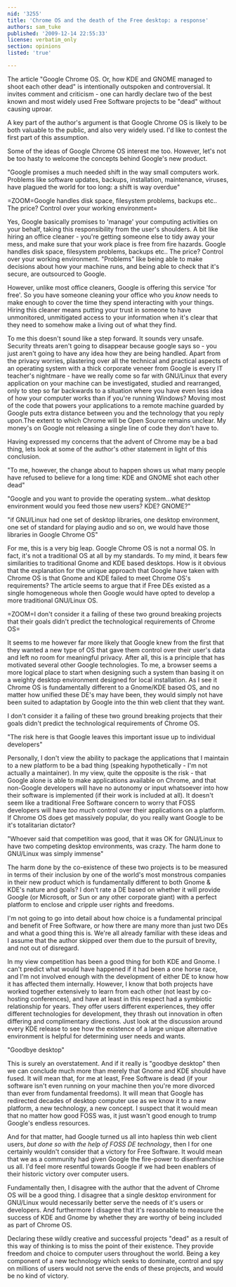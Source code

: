 ```yaml
---
nid: '3255'
title: 'Chrome OS and the death of the Free desktop: a response'
authors: sam_tuke
published: '2009-12-14 22:55:33'
license: verbatim_only
section: opinions
listed: 'true'

---
```

The article "Google Chrome OS. Or, how KDE and GNOME managed to shoot each other dead" is intentionally outspoken and controversial. It invites comment and criticism - one can hardly declare two of the best known and most widely used Free Software projects to be "dead" without causing uproar.

A key part of the author's argument is that Google Chrome OS is likely to be both valuable to the public, and also very widely used. I'd like to contest the first part of this assumption.

Some of the ideas of Google Chrome OS interest me too. However, let's not be too hasty to welcome the concepts behind Google's new product.

"Google promises a much needed shift in the way small computers work. Problems like software updates, backups, installation, maintenance, viruses, have plagued the world for too long: a shift is way overdue"

=ZOOM=Google handles disk space, filesystem problems, backups etc.. The price? Control over your working environment=

Yes, Google basically promises to 'manage' your computing activities on your behalf, taking this responsibility from the user's shoulders. A bit like hiring an office cleaner - you're getting someone else to tidy away your mess, and make sure that your work place is free from fire hazards. Google handles disk space, filesystem problems, backups etc.. The price? Control over your working environment. "Problems" like being able to make decisions about how your machine runs, and being able to check that it's secure, are outsourced to Google.

However, unlike most office cleaners, Google is offering this service 'for free'. So you have someone cleaning your office who you _know_ needs to make enough to cover the time they spend interacting with your things. Hiring this cleaner means putting your trust in someone to have unmonitored, unmitigated access to your information when it's clear that they need to somehow make a living out of what they find.

To me this doesn't sound like a step forward. It sounds very unsafe. Security threats aren't going to disappear because google says so - you just aren't going to have any idea how they are being handled. Apart from the privacy worries, plastering over all the technical and practical aspects of an operating system with a thick corporate veneer from Google is every IT teacher's nightmare - have we really come so far with GNU/Linux that every application on your machine can be investigated, studied and rearranged, only to step so far backwards to a situation where you have even less idea of how your computer works than if you're running Windows? Moving most of the code that powers your applications to a remote machine guarded by Google puts extra distance between you and the technology that you reply upon.The extent to which Chrome will be Open Source remains unclear. My money's on Google not releasing a single line of code they don't have to.

Having expressed my concerns that the advent of Chrome may be a bad thing, lets look at some of the author's other statement in light of this conclusion.

"To me, however, the change about to happen shows us what many people have refused to believe for a long time: KDE and GNOME shot each other dead"

"Google and you want to provide the operating system...what desktop environment would you feed those new users? KDE? GNOME?"

"if GNU/Linux had one set of desktop libraries, one desktop environment, one set of standard for playing audio and so on, we would have those libraries in Google Chrome OS"

For me, this is a very big leap. Google Chrome OS is not a normal OS. In fact, it's not a traditional OS at all by my standards. To my mind, it bears few similarities to traditional Gnome and KDE based desktops. How is it obvious that the explanation for the unique approach that Google have taken with Chrome OS is that Gnome and KDE failed to meet Chrome OS's requirements? The article seems to argue that if Free DEs existed as a single homogeneous whole then Google would have opted to develop a more traditional GNU/Linux OS.

=ZOOM=I don't consider it a failing of these two ground breaking projects that their goals didn't predict the technological requirements of Chrome OS=

It seems to me however far more likely that Google knew from the first that they wanted a new type of OS that gave them control over their user's data and left no room for meaningful privacy. After all, this is a principle that has motivated several other Google technologies. To me, a browser seems a more logical place to start when designing such a system than basing it on a weighty desktop environment designed for local installation. As I see it Chrome OS is fundamentally different to a Gnome/KDE based OS, and no matter how unified these DE's may have been, they would simply not have been suited to adaptation by Google into the thin web client that they want.

I don't consider it a failing of these two ground breaking projects that their goals didn't predict the technological requirements of Chrome OS.

"The risk here is that Google leaves this important issue up to individual developers"

Personally, I don't view the ability to package the applications that I maintain to a new platform to be a bad thing (speaking hypothetically - I'm not actually a maintainer). In my view, quite the opposite is the risk - that Google alone is able to make applications available on Chrome, and that non-Google developers will have no autonomy or input whatsoever into how their software is implemented (if their work is included at all). It doesn't seem like a traditional Free Software concern to worry that FOSS developers will have _too much_ control over their applications on a platform. If Chrome OS does get massively popular, do you really want Google to be it's totalitarian dictator?

"Whoever said that competition was good, that it was OK for GNU/Linux to have two competing desktop environments, was crazy. The harm done to GNU/Linux was simply immense"

The harm done by the co-existence of these two projects is to be measured in terms of their inclusion by one of the world's most monstrous companies in their new product which is fundamentally different to both Gnome & KDE's nature and goals? I don't rate a DE based on whether it will provide Google (or Microsoft, or Sun or any other corporate giant) with a perfect platform to enclose and cripple user rights and freedoms.

I'm not going to go into detail about how choice is a fundamental principal and benefit of Free Software, or how there are many more than just two DEs and what a good thing this is. We're all already familiar with these ideas and I assume that the author skipped over them due to the pursuit of brevity, and not out of disregard.

In my view competition has been a good thing for both KDE and Gnome. I can't predict what would have happened if it had been a one horse race, and I'm not involved enough with the development of either DE to know how it has affected them internally. However, I know that both projects have worked together extensively to learn from each other (not least by co-hosting conferences), and have at least in this respect had a symbiotic relationship for years. They offer users different experiences, they offer different technologies for development, they thrash out innovation in often differing and complimentary directions. Just look at the discussion around every KDE release to see how the existence of a large unique alternative environment is helpful for determining user needs and wants.

"Goodbye desktop"

This is surely an overstatement. And if it really is "goodbye desktop" then we can conclude much more than merely that Gnome and KDE should have fused. It will mean that, for me at least, Free Software is dead (if your software isn't even running on your machine then you're more divorced than ever from fundamental freedoms). It will mean that Google has redirected decades of desktop computer use as we know it to a new platform, a new technology, a new concept. I suspect that it would mean that no matter how good FOSS was, it just wasn't good enough to trump Google's endless resources.

And for that matter, had Google turned us all into hapless thin web client users, _but done so with the help of FOSS DE technology_, then I for one certainly wouldn't consider that a victory for Free Software. It would mean that we as a community had given Google the fire-power to disenfranchise us all. I'd feel more resentful towards Google if we had been enablers of their historic victory over computer users.

Fundamentally then, I disagree with the author that the advent of Chrome OS will be a good thing. I disagree that a single desktop environment for GNU/Linux would necessarily better serve the needs of it's users or developers. And furthermore I disagree that it's reasonable to measure the success of KDE and Gnome by whether they are worthy of being included as part of Chrome OS.

Declaring these wildly creative and successful projects "dead" as a result of this way of thinking is to miss the point of their existence. They provide freedom and choice to computer users throughout the world. Being a key component of a new technology which seeks to dominate, control and spy on millions of users would not serve the ends of these projects, and would be no kind of victory.